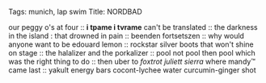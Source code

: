 Tags: munich, lap swim
Title: NORDBAD
  
our peggy o's at four :: **i tpame i tvrame** can't be translated :: the darkness in the island : that drowned in pain :: beenden fortsetszen :: why would anyone want to be edouard lemon :: rockstar silver boots that won't shine on stage :: the halalizer and the porkalizer :: pool not pool then pool which was the right thing to do :: then uber to _foxtrot juliett sierra_ where mandy™ came last :: yakult energy bars cocont-lychee water curcumin-ginger shot 
